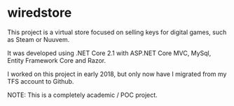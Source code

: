# wiredstore

This project is a virtual store focused on selling keys for digital games, such as Steam or Nuuvem.

It was developed using .NET Core 2.1 with ASP.NET Core MVC, MySql, Entity Framework Core and Razor.

I worked on this project in early 2018, but only now have I migrated from my TFS account to Github.

NOTE: This is a completely academic / POC project.
